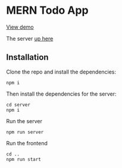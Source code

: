 # MERN Todo App

[View demo](https://todo.savayer.space/)

The server [up here](https://todoserver.savayer.space/api/todos)

## Installation
Clone the repo and install the dependencies:

`npm i`

Then install the dependencies for the server:

```
cd server
npm i
```

Run the server
```
npm run server
```

Run the frontend
```
cd ..
npm run start
```
